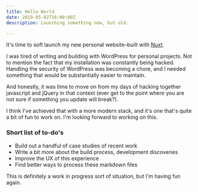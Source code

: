 ```yaml
---
title: Hello World
date: 2019-05-02T16:00:00Z
description: Launching something new, but old.

---
```

It's time to soft launch my new personal website–built with [Nuxt](https://nuxtjs.org/ "Nuxt").

I was tired of writing and building with WordPress for personal projects. Not to mention the fact that my installation was constantly being hacked. Handling the security of WordPress was becoming a chore, and I needed something that would be substantially easier to maintain.

And honestly, it was time to move on from my days of hacking together javascript and jQuery in that context (ever get to the point where you are not sure if something you update will break?).

I think I've achieved that with a more modern stack, and it's one that's quite a bit of fun to work on. I'm looking forward to working on this.

### Short list of to-do's

* Build out a handful of case studies of recent work
* Write a bit more about the build process, development discoveries
* Improve the UX of this experience
* Find better ways to process these markdown files

This is definitely a work in progress sort of situation, but I'm having fun again.